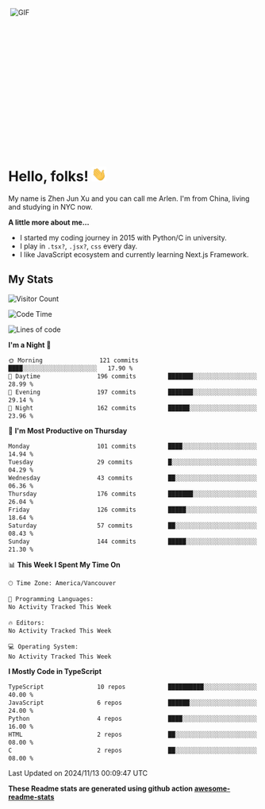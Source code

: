 <img align="right" alt="GIF" src="https://media.giphy.com/media/xUA7bdpLxQhsSQdyog/giphy.gif" width="500" height="320" />

# Hello, folks! <img src="https://raw.githubusercontent.com/arlenxuzj/arlenxuzj/master/assets/wave.gif" width="30px">

My name is Zhen Jun Xu and you can call me Arlen. I'm from China, living and studying in NYC now.

**A little more about me...**

 - I started my coding journey in 2015 with Python/C in university.
 - I play in `.tsx?`, `.jsx?`, `css` every day.
 - I like JavaScript ecosystem and currently learning Next.js Framework.

## My Stats

![Visitor Count](https://komarev.com/ghpvc/?username=arlenxuzj&color=blue&label=Profile+Views)

<!--START_SECTION:waka-->
![Code Time](http://img.shields.io/badge/Code%20Time-3%2C342%20hrs%2010%20mins-blue)

![Lines of code](https://img.shields.io/badge/From%20Hello%20World%20I%27ve%20Written-672.5%20thousand%20lines%20of%20code-blue)

**I'm a Night 🦉** 

```text
🌞 Morning                121 commits         ████░░░░░░░░░░░░░░░░░░░░░   17.90 % 
🌆 Daytime                196 commits         ███████░░░░░░░░░░░░░░░░░░   28.99 % 
🌃 Evening                197 commits         ███████░░░░░░░░░░░░░░░░░░   29.14 % 
🌙 Night                  162 commits         ██████░░░░░░░░░░░░░░░░░░░   23.96 % 
```
📅 **I'm Most Productive on Thursday** 

```text
Monday                   101 commits         ████░░░░░░░░░░░░░░░░░░░░░   14.94 % 
Tuesday                  29 commits          █░░░░░░░░░░░░░░░░░░░░░░░░   04.29 % 
Wednesday                43 commits          ██░░░░░░░░░░░░░░░░░░░░░░░   06.36 % 
Thursday                 176 commits         ███████░░░░░░░░░░░░░░░░░░   26.04 % 
Friday                   126 commits         █████░░░░░░░░░░░░░░░░░░░░   18.64 % 
Saturday                 57 commits          ██░░░░░░░░░░░░░░░░░░░░░░░   08.43 % 
Sunday                   144 commits         █████░░░░░░░░░░░░░░░░░░░░   21.30 % 
```


📊 **This Week I Spent My Time On** 

```text
🕑︎ Time Zone: America/Vancouver

💬 Programming Languages: 
No Activity Tracked This Week

🔥 Editors: 
No Activity Tracked This Week

💻 Operating System: 
No Activity Tracked This Week
```

**I Mostly Code in TypeScript** 

```text
TypeScript               10 repos            ██████████░░░░░░░░░░░░░░░   40.00 % 
JavaScript               6 repos             ██████░░░░░░░░░░░░░░░░░░░   24.00 % 
Python                   4 repos             ████░░░░░░░░░░░░░░░░░░░░░   16.00 % 
HTML                     2 repos             ██░░░░░░░░░░░░░░░░░░░░░░░   08.00 % 
C                        2 repos             ██░░░░░░░░░░░░░░░░░░░░░░░   08.00 % 
```




 Last Updated on 2024/11/13 00:09:47 UTC
<!--END_SECTION:waka-->

**These Readme stats are generated using github action [awesome-readme-stats](https://github.com/anmol098/waka-readme-stats)**


